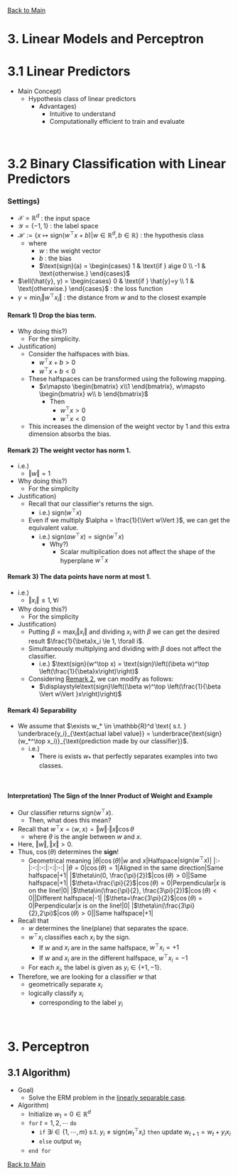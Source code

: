 [Back to Main](../main.md)

# 3. Linear Models and Perceptron

# 3.1 Linear Predictors
- Main Concept)
  - Hypothesis class of linear predictors
    - Advantages)
      - Intuitive to understand
      - Computationally efficient to train and evaluate

<br>

# 3.2 Binary Classification with Linear Predictors
### Settings)
- $`\mathcal{X} = \mathbb{R}^d`$ : the input space
- $`\mathcal{Y} = \{-1, 1\}`$ : the label space
- $`\mathcal{H} := \{x \mapsto \text{sign}(w^\top x + b) | w\in\mathbb{R}^d, b\in\mathbb{R}\}`$ : the hypothesis class
  - where 
    - $`w`$ : the weight vector
    - $`b`$ : the bias
    - $`\text{sign}(a) = \begin{cases} 1 & \text{if } a\ge 0 \\ -1 & \text{otherwise.} \end{cases}`$
- $`\ell(\hat{y}, y) = \begin{cases} 0 & \text{if } \hat{y}=y \\ 1 & \text{otherwise.} \end{cases}`$ : the loss function
- $`\gamma = \min_i{\Vert w^\top x_i\Vert }`$ : the distance from $`w`$ and to the closest example

#### Remark 1) Drop the bias term.
- Why doing this?)
  - For the simplicity.
- Justification)
  - Consider the halfspaces with bias.
    - $`w^\top x + b \gt 0`$
    - $`w^\top x + b \lt 0`$
  - These halfspaces can be transformed using the following mapping.
    - $`x\mapsto \begin{bmatrix} x\\1 \end{bmatrix}, w\mapsto \begin{bmatrix} w\\ b \end{bmatrix}`$
      - Then
        - $`w^\top x \gt 0`$
        - $`w^\top x \lt 0`$
  - This increases the dimension of the weight vector by 1 and this extra dimension absorbs the bias.

#### Remark 2) The weight vector has norm 1.
- i.e.)
  - $`\Vert w\Vert =1`$
- Why doing this?)
  - For the simplicity
- Justification)
  - Recall that our classifier's returns the sign.
    - i.e.) $`\text{sign}(w^\top x)`$
  - Even if we multiply $`\alpha = \frac{1}{\Vert w\Vert }`$, we can get the equivalent value.
    - i.e.) $`\text{sign}(\alpha w^\top x) = \text{sign}(w^\top x)`$
      - Why?)
        - Scalar multiplication does not affect the shape of the hyperplane $`w^\top x`$

#### Remark 3) The data points have norm at most 1.
- i.e.)
  - $`\Vert x_i\Vert  \le 1, \forall i`$
- Why doing this?)
  - For the simplicity
- Justification)
  - Putting $`\beta = \max_i \Vert x_i\Vert `$ and dividing $`x_i`$ with $`\beta`$ we can get the desired result $`\frac{1}{\beta}x_i \le 1, \forall i`$.
  - Simultaneously multiplying and dividing with $`\beta`$ does not affect the classifier.
    - i.e.) $`\text{sign}(w^\top x) = \text{sign}\left((\beta w)^\top \left(\frac{1}{\beta}x\right)\right)`$
  - Considering [Remark 2](#remark-2-the-data-points-have-norm-at-most-1), we can modify as follows:
    - $`\displaystyle\text{sign}\left((\beta w)^\top \left(\frac{1}{\beta \Vert w\Vert }x\right)\right)`$

#### Remark 4) Separability
- We assume that $`\exists w_* \in \mathbb{R}^d \text{ s.t. } \underbrace{y_i}_{\text{actual label value}} = \underbrace{\text{sign}(w_*^\top x_i)}_{\text{prediction made by our classifier}}`$.
  - i.e.)
    - There is exists $`w_*`$ that perfectly separates examples into two classes.

<br>

#### Interpretation) The Sign of the Inner Product of Weight and Example
- Our classifier returns $`\text{sign}(w^\top x)`$.
  - Then, what does this mean?
- Recall that $`w^\top x = \langle w, x \rangle = \Vert w\Vert \cdot\Vert x\Vert \cos\theta`$
  - where $`\theta`$ is the angle between $`w`$ and $`x`$.
- Here, $`\Vert w\Vert , \Vert x\Vert  \gt 0`$.
- Thus, $`\cos(\theta)`$ determines the **sign**!
  - Geometrical meaning
    |$`\theta`$|$`\cos(\theta)`$|$`w`$ and $`x`$|Halfspace|$`\text{sign}(w^\top x)`$|
    |:-|:-:|:-:|:-:|:-:|
    |$`\theta=0`$|$`\cos(\theta)=1`$|Aligned in the same direction|Same halfspace|+1|
    |$`\theta\in(0, \frac{\pi}{2})`$|$`\cos(\theta)\gt0`$||Same halfspace|+1|
    |$`\theta=\frac{\pi}{2}`$|$`\cos(\theta)=0`$|Perpendicular|$`x`$ is on the line!|0|
    |$`\theta\in(\frac{\pi}{2}, \frac{3\pi}{2})`$|$`\cos(\theta)\lt0`$||Different halfspace|-1|
    |$`\theta=\frac{3\pi}{2}`$|$`\cos(\theta)=0`$|Perpendicular|$`x`$ is on the line!|0|
    |$`\theta\in(\frac{3\pi}{2},2\pi)`$|$`\cos(\theta)\gt0`$||Same halfspace|+1|
- Recall that 
  - $`w`$ determines the line(plane) that separates the space.
  - $`w^\top x_i`$ classifies each $`x_i`$ by the sign.
    - If $`w`$ and $`x_i`$ are in the same halfspace, $`w^\top x_i = +1`$
    - If $`w`$ and $`x_i`$ are in the different halfspace, $`w^\top x_i = -1`$
  - For each $`x_i`$, the label is given as $`y_i\in \{+1,-1\}`$.
- Therefore, we are looking for a classifier $`w`$ that 
  - geometrically separate $`x_i`$
  - logically classify $`x_i`$
    - corresponding to the label $`y_i`$


<br>

# 3. Perceptron
## 3.1 Algorithm)
- Goal)
  - Solve the ERM problem in the [linearly separable case](#remark-4-separability).
- Algorithm)
  - Initialize $`w_1 = 0 \in \mathbb{R}^d`$
  - `for` $`t=1,2,\cdots`$ `do`
    - `if` $`\exists i\in \{1, \cdots, m\}`$ s.t. $`y_i \ne \text{sign}(w_t^\top x_i)`$ `then` update $`w_{t+1} = w_t + y_ix_i`$
    - `else` output $`w_t`$
  - `end for`





[Back to Main](../main.md)